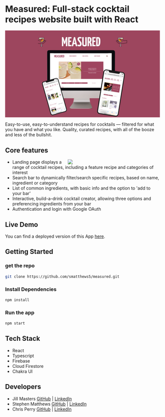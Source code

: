 # Measured: Full-stack cocktail recipes website built with React

<img src="src/assets/images/iphone+Desktop1.png" align='center'/>

Easy-to-use, easy-to-understand recipes for cocktails — filtered for what you have and what you like. Quality, curated recipes, with all of the booze and less of the bullshit.

## Core features

<p>
  <img src="./src/assets/images/measuredQuickDemoGif.gif"  width=300px align="right"/>

- Landing page displays a range of cocktail recipes, including a feature recipe and categories of interest
- Search bar to dynamically filter/search specific recipes, based on name, ingredient or category
- List of common ingredients, with basic info and the option to 'add to your bar'
- Interactive, build-a-drink cocktail creator, allowing three options and preferencing ingredients from your bar
- Authentication and login with Google OAuth

</p>

## Live Demo

You can find a deployed version of this App [here](https://measured-885db.web.app/).

## Getting Started

### get the repo

```bash
git clone https://github.com/smatthews5/measured.git
```

### Install Dependencies

```bash
npm install
```

### Run the app

```bash
npm start
```

## Tech Stack

- React
- Typescript
- Firebase
- Cloud Firestore
- Chakra UI

## Developers

- Jill Masters [GitHub](https://github.com/jillmasters) | [LinkedIn](https://www.linkedin.com/in/jillianchuahmasters/)
- Stephen Matthews [GitHub](https://github.com/smatthews5) | [LinkedIn](https://www.linkedin.com/in/stephen-matthews5/)
- Chris Perry [GitHub](https://github.com/chrisperry-sd) | [LinkedIn](https://www.linkedin.com/in/chrisdperry-sd/)

